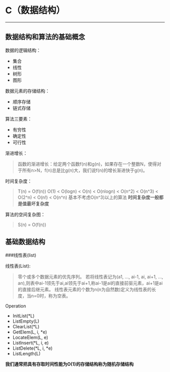 # C（数据结构）
---

## 数据结构和算法的基础概念
数据的逻辑结构：
- 集合
- 线性
- 树形
- 图形

数据元素的存储结构：
- 顺序存储
- 链式存储

算法三要素：
- 有穷性
- 确定性
- 可行性

渐进增长：
> 函数的渐进增长：给定两个函数f(n)和g(n)，如果存在一个整数N，使得对于所有n>N，f(n)总是比g(n)大，我们说f(n)的增长渐进快于g(n)。

时间复杂度：
> T(n) = O(f(n))
> O(1) < O(logn) < O(n) < O(nlogn) < O(n^2) < O(n^3) < O(2^n) < O(n!) < O(n^n)
> 基本不考虑O(n^3)以上的算法
> **时间复杂度一般都是值最坏复杂度** 

算法的空间复杂图：
> S(n) = O(f(n))

## 基础数据结构

###线性表(list)

线性表(List):
> 零个或多个数据元素的优先序列。
> 若将线性表记为(a1, ..., ai-1, ai, ai+1, ..., an),则表中ai-1领先于ai,ai领先于ai+1,称ai-1是ai的直接前驱元素，ai+1是ai的直接后继元素。
> 线性表元素的个数为n(n为自然数)定义为线性表的长度，当n=0时，称为空表。

Operation
- InitList(*L)
- ListEmpty(L)
- ClearList(*L)
- GetElem(L, i, *e)
- LocateElem(L, e)
- ListInsert(*L, i, e)
- ListDelete(*L, i, *e)
- ListLength(L)

**我们通常把具有存取时间性能为O(1)的存储结构称为随机存储结构**